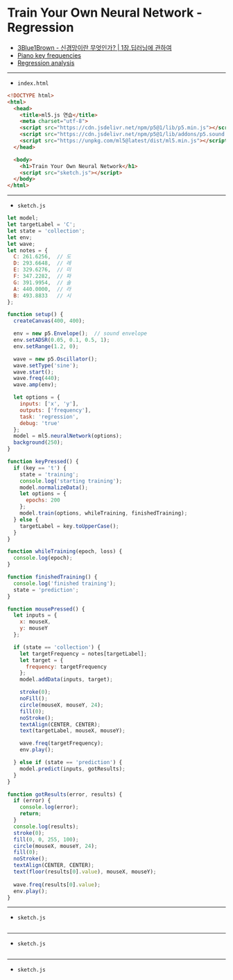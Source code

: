 # Train Your Own Neural Network - Regression
- [3Blue1Brown - 신경망이란 무엇인가? | 1장.딥러닝에 관하여](https://www.youtube.com/watch?v=aircAruvnKk)
- [Piano key frequencies](https://en.wikipedia.org/wiki/Piano_key_frequencies)
- [Regression analysis](https://en.wikipedia.org/wiki/Regression_analysis)

---

- `index.html` 

```html
<!DOCTYPE html>
<html>
  <head>
    <title>ml5.js 연습</title>
    <meta charset="utf-8">
    <script src="https://cdn.jsdelivr.net/npm/p5@1/lib/p5.min.js"></script>
    <script src="https://cdn.jsdelivr.net/npm/p5@1/lib/addons/p5.sound.min.js"></script>
    <script src="https://unpkg.com/ml5@latest/dist/ml5.min.js"></script>
  </head>

  <body>
    <h1>Train Your Own Neural Network</h1>
    <script src="sketch.js"></script>
  </body>
</html>
```


---

- `sketch.js` 

```javascript
let model;
let targetLabel = 'C';
let state = 'collection';
let env;
let wave;
let notes = {
  C: 261.6256,  // 도
  D: 293.6648,  // 레
  E: 329.6276,  // 미
  F: 347.2282,  // 파
  G: 391.9954,  // 솔
  A: 440.0000,  // 라
  B: 493.8833   // 시
};

function setup() {
  createCanvas(400, 400);

  env = new p5.Envelope();  // sound envelope
  env.setADSR(0.05, 0.1, 0.5, 1);
  env.setRange(1.2, 0);

  wave = new p5.Oscillator();
  wave.setType('sine');
  wave.start();
  wave.freq(440);
  wave.amp(env);

  let options = {
    inputs: ['x', 'y'],
    outputs: ['frequency'],
    task: 'regression',
    debug: 'true'
  };
  model = ml5.neuralNetwork(options);
  background(250);
}

function keyPressed() {
  if (key == 't') {
    state = 'training';
    console.log('starting training');
    model.normalizeData();
    let options = {
      epochs: 200
    };
    model.train(options, whileTraining, finishedTraining);
  } else {
    targetLabel = key.toUpperCase();
  }
}

function whileTraining(epoch, loss) {
  console.log(epoch);
}

function finishedTraining() {
  console.log('finished training');
  state = 'prediction';
}

function mousePressed() {
  let inputs = {
    x: mouseX,
    y: mouseY
  };

  if (state == 'collection') {
    let targetFrequency = notes[targetLabel];
    let target = {
      frequency: targetFrequency
    };
    model.addData(inputs, target);  

    stroke(0);
    noFill();
    circle(mouseX, mouseY, 24);
    fill(0);
    noStroke();
    textAlign(CENTER, CENTER);
    text(targetLabel, mouseX, mouseY);

    wave.freq(targetFrequency);
    env.play();

  } else if (state == 'prediction') {
    model.predict(inputs, gotResults);
  }
}

function gotResults(error, results) {
  if (error) {
    console.log(error);
    return;
  }
  console.log(results);
  stroke(0);
  fill(0, 0, 255, 100);
  circle(mouseX, mouseY, 24);
  fill(0);
  noStroke();
  textAlign(CENTER, CENTER);
  text(floor(results[0].value), mouseX, mouseY);
  
  wave.freq(results[0].value);
  env.play();
} 
```


---

- `sketch.js` 

```javascript

```


---

- `sketch.js` 

```javascript

```




---

- `sketch.js` 

```javascript

```
